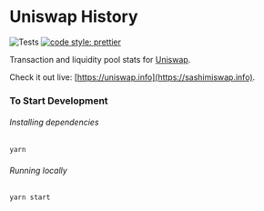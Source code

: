 # Uniswap History

![Tests](https://github.com/Uniswap/uniswap-info/workflows/Tests/badge.svg)
[![code style: prettier](https://img.shields.io/badge/code_style-prettier-ff69b4.svg?style=flat-square)](https://github.com/prettier/prettier)

Transaction and liquidity pool stats for [Uniswap](https://uniswap.org).

Check it out live: [https://uniswap.info](https://sashimiswap.info).

### To Start Development

###### Installing dependencies
```bash
yarn
```

###### Running locally
```bash
yarn start
```
